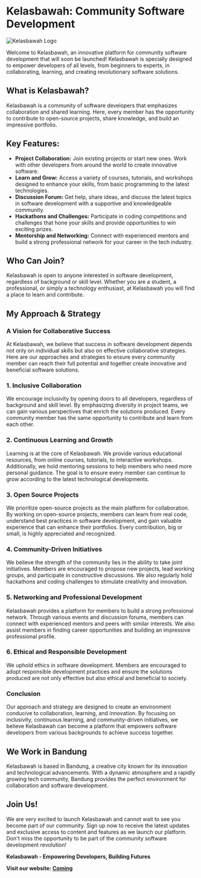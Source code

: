 # Kelasbawah: Community Software Development

![Kelasbawah Logo](https://avatars.githubusercontent.com/u/175026353?s=200&v=4) <!-- Replace with your actual logo URL -->

Welcome to Kelasbawah, an innovative platform for community software development that will soon be launched! Kelasbawah is specially designed to empower developers of all levels, from beginners to experts, in collaborating, learning, and creating revolutionary software solutions.

## What is Kelasbawah?

Kelasbawah is a community of software developers that emphasizes collaboration and shared learning. Here, every member has the opportunity to contribute to open-source projects, share knowledge, and build an impressive portfolio.

## Key Features:

- **Project Collaboration:** Join existing projects or start new ones. Work with other developers from around the world to create innovative software.
- **Learn and Grow:** Access a variety of courses, tutorials, and workshops designed to enhance your skills, from basic programming to the latest technologies.
- **Discussion Forum:** Get help, share ideas, and discuss the latest topics in software development with a supportive and knowledgeable community.
- **Hackathons and Challenges:** Participate in coding competitions and challenges that hone your skills and provide opportunities to win exciting prizes.
- **Mentorship and Networking:** Connect with experienced mentors and build a strong professional network for your career in the tech industry.

## Who Can Join?

Kelasbawah is open to anyone interested in software development, regardless of background or skill level. Whether you are a student, a professional, or simply a technology enthusiast, at Kelasbawah you will find a place to learn and contribute.

## My Approach & Strategy

### A Vision for Collaborative Success

At Kelasbawah, we believe that success in software development depends not only on individual skills but also on effective collaborative strategies. Here are our approaches and strategies to ensure every community member can reach their full potential and together create innovative and beneficial software solutions.

### 1. Inclusive Collaboration

We encourage inclusivity by opening doors to all developers, regardless of background and skill level. By emphasizing diversity in project teams, we can gain various perspectives that enrich the solutions produced. Every community member has the same opportunity to contribute and learn from each other.

### 2. Continuous Learning and Growth

Learning is at the core of Kelasbawah. We provide various educational resources, from online courses, tutorials, to interactive workshops. Additionally, we hold mentoring sessions to help members who need more personal guidance. The goal is to ensure every member can continue to grow according to the latest technological developments.

### 3. Open Source Projects

We prioritize open-source projects as the main platform for collaboration. By working on open-source projects, members can learn from real code, understand best practices in software development, and gain valuable experience that can enhance their portfolios. Every contribution, big or small, is highly appreciated and recognized.

### 4. Community-Driven Initiatives

We believe the strength of the community lies in the ability to take joint initiatives. Members are encouraged to propose new projects, lead working groups, and participate in constructive discussions. We also regularly hold hackathons and coding challenges to stimulate creativity and innovation.

### 5. Networking and Professional Development

Kelasbawah provides a platform for members to build a strong professional network. Through various events and discussion forums, members can connect with experienced mentors and peers with similar interests. We also assist members in finding career opportunities and building an impressive professional profile.

### 6. Ethical and Responsible Development

We uphold ethics in software development. Members are encouraged to adopt responsible development practices and ensure the solutions produced are not only effective but also ethical and beneficial to society.

### Conclusion

Our approach and strategy are designed to create an environment conducive to collaboration, learning, and innovation. By focusing on inclusivity, continuous learning, and community-driven initiatives, we believe Kelasbawah can become a platform that empowers software developers from various backgrounds to achieve success together.

## We Work in Bandung

Kelasbawah is based in Bandung, a creative city known for its innovation and technological advancements. With a dynamic atmosphere and a rapidly growing tech community, Bandung provides the perfect environment for collaboration and software development.

## Join Us!

We are very excited to launch Kelasbawah and cannot wait to see you become part of our community. Sign up now to receive the latest updates and exclusive access to content and features as we launch our platform. Don't miss the opportunity to be part of the community software development revolution!

**Kelasbawah - Empowering Developers, Building Futures**

**Visit our website: [Coming](http://)**
